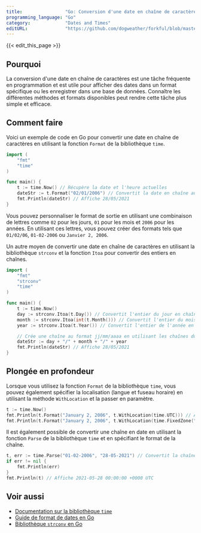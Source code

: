 ```yaml
---
title:                "Go: Conversion d'une date en chaîne de caractères"
programming_language: "Go"
category:             "Dates and Times"
editURL:              "https://github.com/dogweather/forkful/blob/master/content/fr/go/converting-a-date-into-a-string.md"
---
```


{{< edit_this_page >}}

## Pourquoi

La conversion d'une date en chaîne de caractères est une tâche fréquente en programmation et est utile pour afficher des dates dans un format spécifique ou les enregistrer dans une base de données. Connaître les différentes méthodes et formats disponibles peut rendre cette tâche plus simple et efficace.

## Comment faire

Voici un exemple de code en Go pour convertir une date en chaîne de caractères en utilisant la fonction `Format` de la bibliothèque `time`. 

```Go
import (
    "fmt"
    "time"
)

func main() {
    t := time.Now() // Récupère la date et l'heure actuelles
    dateStr := t.Format("02/01/2006") // Convertit la date en chaîne au format jj/mm/aaaa
    fmt.Println(dateStr) // Affiche 28/05/2021
}
```

Vous pouvez personnaliser le format de sortie en utilisant une combinaison de lettres comme `02` pour les jours, `01` pour les mois et `2006` pour les années. En utilisant ces lettres, vous pouvez créer des formats tels que `01/02/06`, `01-02-2006` ou `Janvier 2, 2006`.

Un autre moyen de convertir une date en chaîne de caractères en utilisant la bibliothèque `strconv` et la fonction `Itoa` pour convertir des entiers en chaînes.

```Go
import (
    "fmt"
    "strconv"
    "time"
)

func main() {
    t := time.Now()
    day := strconv.Itoa(t.Day()) // Convertit l'entier du jour en chaîne
    month := strconv.Itoa(int(t.Month())) // Convertit l'entier du mois en chaîne
    year := strconv.Itoa(t.Year()) // Convertit l'entier de l'année en chaîne

    // Crée une chaîne au format jj/mm/aaaa en utilisant les chaînes du jour, mois et année
    dateStr := day + "/" + month + "/" + year
    fmt.Println(dateStr) // Affiche 28/05/2021
}
```

## Plongée en profondeur

Lorsque vous utilisez la fonction `Format` de la bibliothèque `time`, vous pouvez également spécifier la localisation (langue et fuseau horaire) en utilisant la méthode `WithLocation` et la passer en paramètre.

```Go
t := time.Now()
fmt.Println(t.Format("January 2, 2006", t.WithLocation(time.UTC))) // Affiche May 28, 2021
fmt.Println(t.Format("January 2, 2006", t.WithLocation(time.FixedZone("CET", 1*60*60)))) // Affiche May 28, 2021
```

Il est également possible de convertir une chaîne en date en utilisant la fonction `Parse` de la bibliothèque `time` et en spécifiant le format de la chaîne.

```Go
t, err := time.Parse("01-02-2006", "28-05-2021") // Convertit la chaîne en date en utilisant le format jj-mm-aaaa
if err != nil {
    fmt.Println(err)
}
fmt.Println(t) // Affiche 2021-05-28 00:00:00 +0000 UTC
```

## Voir aussi

- [Documentation sur la bibliothèque `time`](https://pkg.go.dev/time)
- [Guide de format de dates en Go](https://www.strfti.me/)
- [Bibliothèque `strconv` en Go](https://pkg.go.dev/strconv)